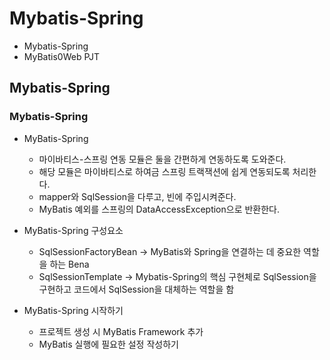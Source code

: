 # Mybatis-Spring
- Mybatis-Spring
- MyBatis0Web PJT

## Mybatis-Spring
### Mybatis-Spring
- MyBatis-Spring
    - 마이바티스-스프링 연동 모듈은 둘을 간편하게 연동하도록 도와준다.
    - 해당 모듈은 마이바티스로 하여금 스프링 트랙잭션에 쉽게 연동되도록 처리한다.
    - mapper와 SqlSession을 다루고, 빈에 주입시켜준다.
    - MyBatis 예외를 스프링의 DataAccessException으로 반환한다.
- MyBatis-Spring 구성요소
    - SqlSessionFactoryBean -> MyBatis와 Spring을 연결하는 데 중요한 역할을 하는 Bena
    - SqlSessionTemplate -> Mybatis-Spring의 핵심 구현체로 SqlSession을 구현하고 코드에서 SqlSession을 대체하는 역할을 함

- MyBatis-Spring 시작하기
    - 프로젝트 생성 시 MyBatis Framework 추가
    - MyBatis 실행에 필요한 설정 작성하기

